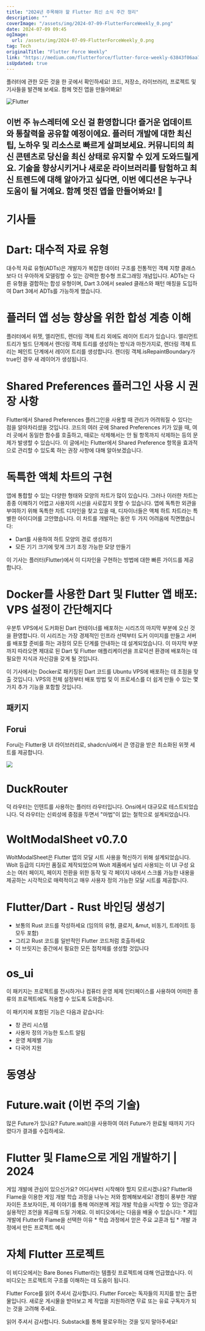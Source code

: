 ```yaml
---
title: "2024년 주목해야 할 Flutter 최신 소식 주간 정리"
description: ""
coverImage: "/assets/img/2024-07-09-FlutterForceWeekly_0.png"
date: 2024-07-09 09:45
ogImage: 
  url: /assets/img/2024-07-09-FlutterForceWeekly_0.png
tag: Tech
originalTitle: "Flutter Force Weekly"
link: "https://medium.com/flutterforce/flutter-force-weekly-63843f06aa7c"
isUpdated: true
---
```





플러터에 관한 모든 것을 한 곳에서 확인하세요! 코드, 저장소, 라이브러리, 프로젝트 및 기사들을 발견해 보세요. 함께 멋진 앱을 만들어봐요!

![Flutter](/assets/img/2024-07-09-FlutterForceWeekly_0.png)

## 이번 주 뉴스레터에 오신 걸 환영합니다! 즐거운 업데이트와 통찰력을 공유할 예정이에요. 플러터 개발에 대한 최신 팁, 노하우 및 리소스로 빠르게 살펴보세요. 커뮤니티의 최신 콘텐츠로 당신을 최신 상태로 유지할 수 있게 도와드릴게요. 기술을 향상시키거나 새로운 라이브러리를 탐험하고 최신 트렌드에 대해 알아가고 싶다면, 이번 에디션은 누구나 도움이 될 거예요. 함께 멋진 앱을 만들어봐요! 🚀

# 기사들

<div class="content-ad"></div>

# Dart: 대수적 자료 유형

대수적 자료 유형(ADTs)은 개발자가 복잡한 데이터 구조를 전통적인 객체 지향 클래스보다 더 우아하게 모델링할 수 있는 강력한 함수형 프로그래밍 개념입니다. ADTs는 다른 유형을 결합하는 합성 유형이며, Dart 3.0에서 sealed 클래스와 패턴 매칭을 도입하여 Dart 3에서 ADTs를 가능하게 했습니다.

# 플러터 앱 성능 향상을 위한 합성 계층 이해

플러터에서 위젯, 엘리먼트, 렌더링 객체 트리 외에도 레이어 트리가 있습니다. 엘리먼트 트리가 빌드 단계에서 렌더링 객체 트리를 생성하는 방식과 마찬가지로, 렌더링 객체 트리는 페인트 단계에서 레이어 트리를 생성합니다. 렌더링 객체.isRepaintBoundary가 true인 경우 새 레이어가 생성됩니다.

<div class="content-ad"></div>

# Shared Preferences 플러그인 사용 시 권장 사항

Flutter에서 Shared Preferences 플러그인을 사용할 때 관리가 어려워질 수 있다는 점을 알아차리셨을 것입니다. 코드의 여러 곳에 Shared Preferences 키가 있을 때, 여러 곳에서 동일한 함수를 호출하고, 때로는 삭제해서는 안 될 항목까지 삭제하는 등의 문제가 발생할 수 있습니다. 이 글에서는 Flutter에서 Shared Preference 항목을 효과적으로 관리할 수 있도록 하는 권장 사항에 대해 알아보겠습니다.

# 독특한 액체 차트의 구현

앱에 통합할 수 있는 다양한 형태와 모양의 차트가 많이 있습니다. 그러나 이러한 차트는 종종 이해하기 어렵고 사용자의 시선을 사로잡지 못할 수 있습니다. 앱에 독특한 외관을 부여하기 위해 독특한 차트 디자인을 찾고 있을 때, 디자이너들은 액체 하트 차트라는 특별한 아이디어를 고안했습니다. 이 차트를 개발하는 동안 두 가지 어려움에 직면했습니다:

<div class="content-ad"></div>

- Dart를 사용하여 하트 모양의 경로 생성하기
- 모든 기기 크기에 맞게 크기 조정 가능한 모양 만들기

이 기사는 플러터(Flutter)에서 이 디자인을 구현하는 방법에 대한 빠른 가이드를 제공합니다.

# Docker를 사용한 Dart 및 Flutter 앱 배포: VPS 설정이 간단해지다

우분투 VPS에서 도커화된 Dart 컨테이너를 배포하는 시리즈의 마지막 부분에 오신 것을 환영합니다. 이 시리즈는 가장 경제적인 인프라 선택부터 도커 이미지를 만들고 서버를 배포할 준비를 하는 과정의 모든 단계를 안내하는 데 설계되었습니다. 이 마지막 부분까지 따라오면 제대로 된 Dart 및 Flutter 애플리케이션을 프로덕션 환경에 배포하는 데 필요한 지식과 자신감을 갖게 될 것입니다.

<div class="content-ad"></div>

이 기사에서는 Docker로 패키징된 Dart 코드를 Ubuntu VPS에 배포하는 데 초점을 맞출 것입니다. VPS의 전체 설정부터 배포 방법 및 이 프로세스를 더 쉽게 만들 수 있는 몇 가지 추가 기능을 포함할 것입니다.

## 패키지

## Forui

Forui는 Flutter용 UI 라이브러리로, shadcn/ui에서 큰 영감을 받은 최소화된 위젯 세트를 제공합니다.

<div class="content-ad"></div>

<img src="/assets/img/2024-07-09-FlutterForceWeekly_1.png" />

# DuckRouter

덕 라우터는 인텐트를 사용하는 플러터 라우터입니다. Onsi에서 대규모로 테스트되었습니다. 덕 라우터는 신뢰성에 중점을 두면서 "마법"이 없는 철학으로 설계되었습니다.

# WoltModalSheet v0.7.0

<div class="content-ad"></div>

WoltModalSheet은 Flutter 앱의 모달 시트 사용을 혁신하기 위해 설계되었습니다. Wolt 등급의 디자인 품질로 제작되었으며 Wolt 제품에서 널리 사용되는 이 UI 구성 요소는 여러 페이지, 페이지 전환을 위한 동작 및 각 페이지 내에서 스크롤 가능한 내용을 제공하는 시각적으로 매력적이고 매우 사용자 정의 가능한 모달 시트를 제공합니다.

# Flutter/Dart `-` Rust 바인딩 생성기

- 보통의 Rust 코드를 작성하세요 (임의의 유형, 클로저, &mut, 비동기, 트레이트 등 모두 포함)
- 그리고 Rust 코드를 일반적인 Flutter 코드처럼 호출하세요
- 이 브릿지는 중간에서 필요한 모든 접착제를 생성할 것입니다

# os_ui

<div class="content-ad"></div>

이 패키지는 프로젝트를 전시하거나 컴퓨터 운영 체제 인터페이스를 사용하여 어떠한 종류의 프로젝트에도 적용할 수 있도록 도와줍니다.

이 패키지에 포함된 기능은 다음과 같습니다:

- 창 관리 시스템
- 사용자 정의 가능한 토스트 알림
- 운영 체제별 기능
- 다국어 지원

# 동영상

<div class="content-ad"></div>

# Future.wait (이번 주의 기술)

많은 Future가 있나요? Future.wait()을 사용하여 여러 Future가 완료될 때까지 기다렸다가 결과를 수집하세요.

# Flutter 및 Flame으로 게임 개발하기 | 2024

게임 개발에 관심이 있으신가요? 어디서부터 시작해야 할지 모르시겠나요? Flutter와 Flame을 이용한 게임 개발 학습 과정을 나누는 저와 함께해보세요! 경험이 풍부한 개발자이든 초보자이든, 제 이야기를 통해 여러분께 게임 개발 학습을 시작할 수 있는 영감과 실용적인 조언을 제공해 드릴 거예요. 이 비디오에서는 다음을 배울 수 있습니다: * 게임 개발에 Flutter와 Flame을 선택한 이유 * 학습 과정에서 얻은 주요 교훈과 팁 * 개발 과정에서 만든 프로젝트 예시

<div class="content-ad"></div>

# 자체 Flutter 프로젝트

이 비디오에서는 Bare Bones Flutter라는 템플릿 프로젝트에 대해 언급했습니다. 이 비디오는 프로젝트의 구조를 이해하는 데 도움이 됩니다.

Flutter Force를 읽어 주셔서 감사합니다. Flutter Force는 독자들의 지지를 받는 출판물입니다. 새로운 게시물을 받아보고 제 작업을 지원하려면 무료 또는 유료 구독자가 되는 것을 고려해 주세요.

읽어 주셔서 감사합니다. Substack를 통해 팔로우하는 것을 잊지 말아주세요!
